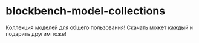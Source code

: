 # blockbench-model-collections
Коллекция моделей для общего пользования! Скачать может каждый и подарить другим тоже!
